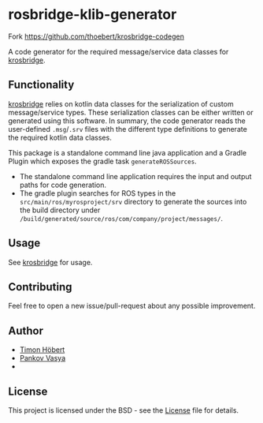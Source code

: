 # rosbridge-klib-generator

Fork https://github.com/thoebert/krosbridge-codegen

A code generator for the required message/service data classes for [krosbridge](https://github.com/thoebert/krosbridge). 

## Functionality

[krosbridge](https://github.com/thoebert/krosbridge) relies on kotlin data classes for the serialization of custom message/service types. These serialization classes can be either written or generated using this software.
In summary, the code generator reads the user-defined `.msg`/`.srv` files with the different type definitions to generate the required kotlin data classes.

This package is a standalone command line java application and a Gradle Plugin which exposes the gradle task `generateROSSources`.
* The standalone command line application requires the input and output paths for code generation.
* The gradle plugin searches for ROS types in the `src/main/ros/myrosproject/srv` directory to generate the sources into the build directory under `/build/generated/source/ros/com/company/project/messages/`.

## Usage

See [krosbridge](https://github.com/thoebert/krosbridge) for usage.

## Contributing

Feel free to open a new issue/pull-request about any possible improvement.

## Author

* [Timon Höbert](https://github.com/thoebert)
* [Pankov Vasya](https://github.com/pank-su)
* 
## License

This project is licensed under the BSD - see the [License](License) file for details.
